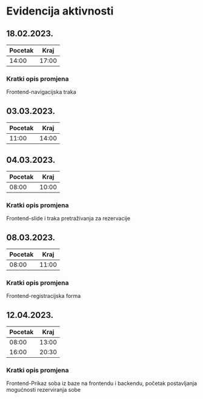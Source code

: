 # Evidencija aktivnosti
## 18.02.2023.
Pocetak | Kraj
------- | ----
14:00   | 17:00
### Kratki opis promjena
Frontend-navigacijska traka
## 03.03.2023.
Pocetak | Kraj
------- | ----
11:00  | 14:00
## 04.03.2023.
Pocetak | Kraj
------- | ----
08:00  | 10:00
### Kratki opis promjena
Frontend-slide i traka pretraživanja za rezervacije 
## 08.03.2023.
Pocetak | Kraj
------- | ----
08:00  | 11:00
### Kratki opis promjena
Frontend-registracijska forma
## 12.04.2023.
Pocetak | Kraj
------- | ----
08:00  | 13:00
16:00  |  20:30
### Kratki opis promjena
Frontend-Prikaz soba iz baze na frontendu i backendu, početak postavljanja mogućnosti rezerviranja sobe

